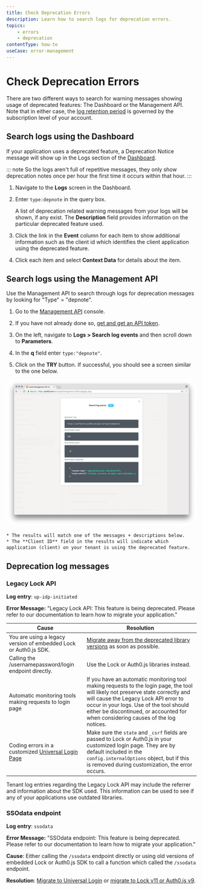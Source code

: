 ```yaml
---
title: Check Deprecation Errors
description: Learn how to search logs for deprecation errors. 
topics:
    - errors
    - deprecation
contentType: how-to
useCase: error-management
---
```

# Check Deprecation Errors

There are two different ways to search for warning messages showing usage of deprecated features: The Dashboard or the Management API. Note that in either case, the [log retention period](/logs#how-long-is-log-file-data-available-) is governed by the subscription level of your account.

## Search logs using the Dashboard

If your application uses a deprecated feature, a Deprecation Notice message will show up in the Logs section of the [Dashboard](${manage_url}/#/).

::: note
So the logs aren't full of repetitive messages, they only show deprecation notes once per hour the first time it occurs within that hour.
:::

1. Navigate to the **Logs** screen in the Dashboard. 

2. Enter `type:depnote` in the query box. 

    A list of deprecation related warning messages from your logs will be shown, if any exist. The **Description** field provides information on the particular deprecated feature used. 

2. Click the link in the **Event** column for each item to show additional information such as the client id which identifies the client application using the deprecated feature.

3. Click each item and select **Context Data** for details about the item.

## Search logs using the Management API

Use the Management API to search through logs for deprecation messages by looking for  "Type" = "depnote".

1. Go to the [Management API](/api/management/v2) console.

2. If you have not already done so, [get and get an API token](/api/management/v2/tokens).

3. On the left, navigate to **Logs > Search log events** and then scroll down to **Parameters**.

4. In the **q** field enter `type:"depnote"`.

5. Click on the **TRY** button. If successful, you should see a screen similar to the one below.

![Management API - Logs - Results](/media/articles/errors/libraries/management-api-logs-results.png)

    * The results will match one of the messages + descriptions below.
    * The **Client ID** field in the results will indicate which application (client) on your tenant is using the deprecated feature.

## Deprecation log messages 

### Legacy Lock API

**Log entry**: `up-idp-initiated`

**Error Message:** "Legacy Lock API: This feature is being deprecated. Please refer to our documentation to learn how to migrate your application."

| Cause | Resolution |
| --- | --- |
| You are using a legacy version of embedded Lock or Auth0.js SDK. | [Migrate away from the deprecated library versions](/migrations/guides/legacy-lock-api-deprecation) as soon as possible. |
| Calling the /usernamepassword/login endpoint directly. | Use the Lock or Auth0.js libraries instead. |
| Automatic monitoring tools making requests to login page | If you have an automatic monitoring tool making requests to the login page, the tool will likely not preserve state correctly and will cause the Legacy Lock API error to occur in your logs. Use of the tool should either be discontinued, or accounted for when considering causes of the log notices. |
| Coding errors in a customized [Universal Login Page](/universal-login) | Make sure the `state` and `_csrf` fields are passed to Lock or Auth0.js in your customized login page. They are by default included in the `config.internalOptions` object, but if this is removed during customization, the error occurs. |

Tenant log entries regarding the Legacy Lock API may include the referrer and information about the SDK used. This information can be used to see if any of your applications use outdated libraries.

### SSOdata endpoint

**Log entry**: `ssodata`

**Error Message:** "SSOdata endpoint: This feature is being deprecated. Please refer to our documentation to learn how to migrate your application."

**Cause**: Either calling the `/ssodata` endpoint directly or using old versions of embedded Lock or Auth0.js SDK to call a function which called the `/ssodata` endpoint. 

**Resolution**: [Migrate to Universal Login](/guides/login/migration-embedded-universal) or [migrate to Lock v11 or Auth0.js v9](/migrations#introducing-lock-v11-and-auth0-js-v9).
